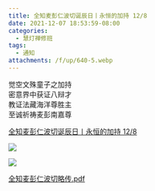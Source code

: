 ```yaml
---
title: 全知麦彭仁波切诞辰日丨永恒的加持 12/8
date: 2021-12-07 18:53:59-08:00
categories:
  - 慧灯禅修班
tags:
  - 通知
attachments: /f/up/640-5.webp
---
```

觉空文殊童子之加持  
密意界中获证八辩才  
教证法藏海洋尊胜主  
至诚祈祷麦彭南嘉尊  

[全知麦彭仁波切诞辰日丨永恒的加持 12/8](https://mp.weixin.qq.com/s/2WosNxZ3bK40_YfGL_WY3w)

![](https://s3.ca-central-1.wasabisys.com/hddata/f.huidengchanxiu.net/hdv/f/up/640-4.webp)

![](https://s3.ca-central-1.wasabisys.com/hddata/f.huidengchanxiu.net/hdv/f/up/640-5.webp)

[全知麦彭仁波切略传.pdf](https://s3.ca-central-1.wasabisys.com/hddata/f.huidengchanxiu.net/hdv/f/up/%E5%85%A8%E7%9F%A5%E9%BA%A6%E5%BD%AD%E4%BB%81%E6%B3%A2%E5%88%87%E7%95%A5%E4%BC%A0.pdf)